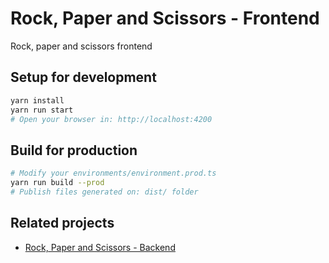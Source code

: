 # Rock, Paper and Scissors - Frontend

Rock, paper and scissors frontend

## Setup for development

```sh
yarn install
yarn run start
# Open your browser in: http://localhost:4200
```

## Build for production

```sh
# Modify your environments/environment.prod.ts
yarn run build --prod
# Publish files generated on: dist/ folder
```

## Related projects

- [Rock, Paper and Scissors - Backend](https://github.com/jesusgoku/rock-paper-scissors-backend)
